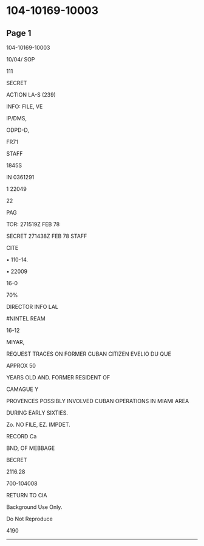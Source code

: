 # 104-10169-10003

## Page 1

104-10169-10003

10/04/ SOP

111

SECRET

ACTION LA-S (239)

INFO: FILE, VE

IP/DMS,

ODPD-D,

FR71

STAFF

1845S

IN 0361291

1 22049

22

PAG

TOR: 271519Z FEB 78

SECRET 271438Z FEB 78 STAFF

CITE

• 110-14.

• 22009

16-0

70%

DIRECTOR INFO LAL

#NINTEL REAM

16-12

MIYAR,

REQUEST TRACES ON FORMER CUBAN CITIZEN EVELIO DU QUE

APPROX 50

YEARS OLD AND. FORMER RESIDENT OF

CAMAGUE Y

PROVENCES POSSIBLY INVOLVED CUBAN OPERATIONS IN MIAMI AREA

DURING EARLY SIXTIES.

Zo. NO FILE, EZ. IMPDET.

RECORD Ca

BND, OF MEBBAGE

BECRET

2116.28

700-104008

RETURN TO CIA

Background Use Only.

Do Not Reproduce

4190

---

